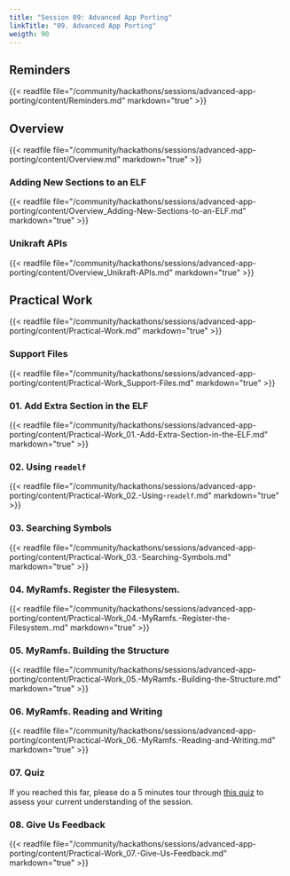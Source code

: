 ```yaml
---
title: "Session 09: Advanced App Porting"
linkTitle: "09. Advanced App Porting"
weigth: 90
---
```


## Reminders

{{< readfile file="/community/hackathons/sessions/advanced-app-porting/content/Reminders.md" markdown="true" >}}

## Overview

{{< readfile file="/community/hackathons/sessions/advanced-app-porting/content/Overview.md" markdown="true" >}}

### Adding New Sections to an ELF

{{< readfile file="/community/hackathons/sessions/advanced-app-porting/content/Overview_Adding-New-Sections-to-an-ELF.md" markdown="true" >}}

### Unikraft APIs

{{< readfile file="/community/hackathons/sessions/advanced-app-porting/content/Overview_Unikraft-APIs.md" markdown="true" >}}

## Practical Work

{{< readfile file="/community/hackathons/sessions/advanced-app-porting/content/Practical-Work.md" markdown="true" >}}

### Support Files

{{< readfile file="/community/hackathons/sessions/advanced-app-porting/content/Practical-Work_Support-Files.md" markdown="true" >}}

### 01. Add Extra Section in the ELF

{{< readfile file="/community/hackathons/sessions/advanced-app-porting/content/Practical-Work_01.-Add-Extra-Section-in-the-ELF.md" markdown="true" >}}

### 02. Using `readelf`

{{< readfile file="/community/hackathons/sessions/advanced-app-porting/content/Practical-Work_02.-Using-`readelf`.md" markdown="true" >}}

### 03. Searching Symbols

{{< readfile file="/community/hackathons/sessions/advanced-app-porting/content/Practical-Work_03.-Searching-Symbols.md" markdown="true" >}}

### 04. MyRamfs. Register the Filesystem.

{{< readfile file="/community/hackathons/sessions/advanced-app-porting/content/Practical-Work_04.-MyRamfs.-Register-the-Filesystem..md" markdown="true" >}}

### 05. MyRamfs. Building the Structure

{{< readfile file="/community/hackathons/sessions/advanced-app-porting/content/Practical-Work_05.-MyRamfs.-Building-the-Structure.md" markdown="true" >}}

### 06. MyRamfs. Reading and Writing

{{< readfile file="/community/hackathons/sessions/advanced-app-porting/content/Practical-Work_06.-MyRamfs.-Reading-and-Writing.md" markdown="true" >}}

### 07. Quiz
If you reached this far, please do a 5 minutes tour through [this quiz](https://forms.gle/DkqbafkcjGndBWuAA) to assess your current understanding of the session.

### 08. Give Us Feedback

{{< readfile file="/community/hackathons/sessions/advanced-app-porting/content/Practical-Work_07.-Give-Us-Feedback.md" markdown="true" >}}
